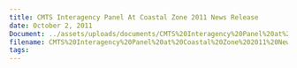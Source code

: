 ```yaml
---
title: CMTS Interagency Panel At Coastal Zone 2011 News Release
date: October 2, 2011
Document: ../assets/uploads/documents/CMTS%20Interagency%20Panel%20at%20Coastal%20Zone%202011%20News%20Release.pdf
filename: CMTS%20Interagency%20Panel%20at%20Coastal%20Zone%202011%20News%20Release.pdf
tags:
---
```

